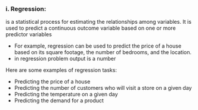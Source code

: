 ### i. Regression:

is a statistical process for estimating the relationships among variables. It is used to predict a continuous outcome variable based on one or more predictor variables

- For example, regression can be used to predict the price of a house based on its square footage, the number of bedrooms, and the location.
- in regression problem output is a number

Here are some examples of regression tasks:

- Predicting the price of a house
- Predicting the number of customers who will visit a store on a given day
- Predicting the temperature on a given day
- Predicting the demand for a product